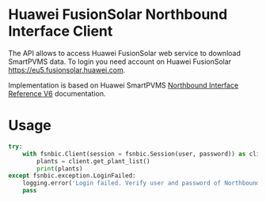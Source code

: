 # Huawei FusionSolar Northbound Interface Client

The API allows to access Huawei FusionSolar web service to download SmartPVMS data.
To login you need account on Huawei FusionSolar https://eu5.fusionsolar.huawei.com.

Implementation is based on Huawei SmartPVMS [Northbound Interface Reference V6](https://support.huawei.com/enterprise/en/doc/EDOC1100261860) documentation.

# Usage

```python
try:
    with fsnbic.Client(session = fsnbic.Session(user, password)) as client:
        plants = client.get_plant_list()
        print(plants)
except fsnbic.exception.LoginFailed:
    logging.error('Login failed. Verify user and password of Northbound API account.')
    pass
```
